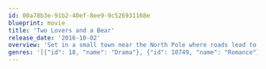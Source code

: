 ```yaml
---
id: 00a78b3e-91b2-40ef-8ee9-9c526931168e
blueprint: movie
title: 'Two Lovers and a Bear'
release_date: '2016-10-02'
overview: 'Set in a small town near the North Pole where roads lead to nowhere, the story follows Roman and Lucy, two burning souls who come together to make a leap for life and inner peace.'
genres: '[{"id": 18, "name": "Drama"}, {"id": 10749, "name": "Romance"}]'
---
```

